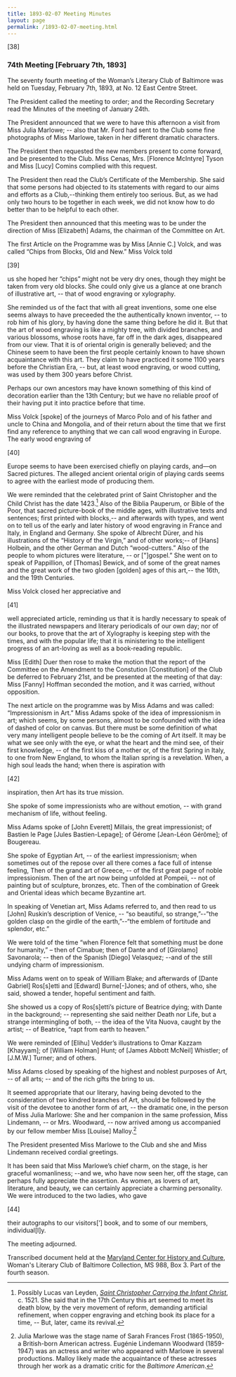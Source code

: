 ```yaml
---
title: 1893-02-07 Meeting Minutes
layout: page
permalink: /1893-02-07-meeting.html
---
```

[38]

### 74th Meeting [February 7th, 1893]

The seventy fourth meeting of the Woman’s Literary Club of Baltimore was held on Tuesday, February 7th, 1893, at No. 12 East Centre Street.

The President called the meeting to order; and the Recording Secretary read the Minutes of the meeting of January 24th.

The President announced that we were to have this afternoon a visit from Miss Julia Marlowe; -- also that Mr. Ford had sent to the Club some fine photographs of Miss Marlowe, taken in her different dramatic characters.

The President then requested the new members present to come forward, and be presented to the Club. Miss Cenas, Mrs. [Florence McIntyre] Tyson and Miss [Lucy] Comins complied with this request.

The President then read the Club’s Certificate of the Membership. She said that some persons had objected to its statements with regard to our aims and efforts as a Club,--thinking them entirely too serious. But, as we had only two hours to be together in each week, we did not know how to do better than to be helpful to each other.

The President then announced that this meeting was to be under the direction of Miss [Elizabeth] Adams, the chairman of the Committee on Art.

The first Article on the Programme was by Miss [Annie C.] Volck, and was called “Chips from Blocks, Old and New.” Miss Volck told

[39]

us she hoped her “chips” might not be very dry ones, though they might be taken from very old blocks. She could only give us a glance at one branch of illustrative art, -- that of wood engraving or xylography.

She reminded us of the fact that with all great inventions, some one else seems always to have preceeded the the authentically known inventor, -- to rob him of his glory, by having done the same thing before he did it. But that the art of wood engraving is like a mighty tree, with divided branches, and various blossoms, whose roots have, far off in the dark ages, disappeared from our view. That it is of oriental origin is generally believed; and the Chinese seem to have been the first people certainly known to have shown acquaintance with this art. They claim to have practiced it some 1100 years before the Christian Era, -- but, at least wood engraving, or wood cutting, was used by them 300 years before Christ.

Perhaps our own ancestors may have known something of this kind of decoration earlier than the 13th Century; but we have no reliable proof of their having put it into practice before that time.

Miss Volck [spoke] of the journeys of Marco Polo and of his father and uncle to China and Mongolia, and of their return about the time that we first find any reference to anything that we can call wood engraving in Europe. The early wood engraving of

[40]

Europe seems to have been exercised chiefly on playing cards, and—on Sacred pictures. The alleged ancient oriental origin of playing cards seems to agree with the earliest mode of producing them.

We were reminded that the celebrated print of Saint Christopher and the Child Christ has the date 1423.[^Saint] Also of the Biblia Pauperum, or Bible of the Poor, that sacred picture-book of the middle ages, with illustrative texts and sentences; first printed with blocks,-- and afterwards with types, and went on to tell us of the early and later history of wood engraving in France and Italy, in England and Germany. She spoke of Albrecht Dürer, and his illustrations of the “History of the Virgin,” and of other works;-- of [Hans] Holbein, and the other German and Dutch “wood-cutters.” Also of the people to whom pictures were literature, -- or ["]gospel.” She went on to speak of Pappillion, of [Thomas] Bewick, and of some of the great names and the great work of the two gloden [golden] ages of this art,-- the 16th, and the 19th Centuries.

[^Saint]: Possibly Lucas van Leyden, _[Saint Christopher Carrying the Infant Christ](https://www.nga.gov/collection/art-object-page.37139.html)_, c. 1521. 
She said that in the 17th Century this art seemed to meet its death blow, by the very movement of reform, demanding artificial refinement, when copper engraving and etching book its place for a time, -- But, later, came its revival.

Miss Volck closed her appreciative and

[41]

well appreciated article, reminding us that it is hardly necessary to speak of the illustrated newspapers and literary periodicals of our own day; nor of our books, to prove that the art of Xylography is keeping step with the times, and with the popular life; that it is ministering to the intelligent progress of an art-loving as well as a book-reading republic.

Miss [Edith] Duer then rose to make the motion that the report of the Committee on the Amendment to the Constution [Constitution] of the Club be deferred to February 21st, and be presented at the meeting of that day: Miss [Fanny] Hoffman seconded the motion, and it was carried, without opposition.

The next article on the programme was by Miss Adams and was called: “Impressionism in Art.” Miss Adams spoke of the idea of impressionism in art; which seems, by some persons, almost to be confounded with the idea of dashed of color on canvas. But there must be some definition of what very many intelligent people believe to be the coming of Art itself. It may be what we see only with the eye, or what the heart and the mind see, of their first knowledge, -- of the first kiss of a mother or, of the first Spring in Italy, to one from New England, to whom the Italian spring is a revelation. When, a high soul leads the hand; when there is aspiration with

[42]

inspiration, then Art has its true mission.

She spoke of some impressionists who are without emotion, -- with grand mechanism of life, without feeling.

Miss Adams spoke of [John Everett] Millais, the great impressionist; of Bastien le Page [Jules Bastien-Lepage]; of Gérome [Jean-Léon Gérôme]; of Bougereau.

She spoke of Egyptian Art, -- of the earliest impressionism; when sometimes out of the repose over all there comes a face full of intense feeling, Then of the grand art of Greece, -- of the first great page of noble impressionism. Then of the art now being unfolded at Pompeii, -- not of painting but of sculpture, bronzes, etc. Then of the combination of Greek and Oriental ideas which became Byzantine art.

In speaking of Venetian art, Miss Adams referred to, and then read to us [John] Ruskin’s description of Venice, -- “so beautiful, so strange,”--”the golden clasp on the girdle of the earth,”--“the emblem of fortitude and splendor, etc.”

We were told of the time “when Florence felt that something must be done for humanity,” – then of Cimabue; then of Dante and of [Girolamo] Savonarola; -- then of the Spanish [Diego] Velasquez; --and of the still undying charm of impressionism.

Miss Adams went on to speak of William Blake; and afterwards of [Dante Gabriel] Ros[s]etti and [Edward] Burne[-]Jones; and of others, who, she said, showed a tender, hopeful sentiment and faith.

She showed us a copy of Ros[s]etti’s picture of Beatrice dying; with Dante in the background; -- representing she said neither Death nor Life, but a strange intermingling of both, -- the idea of the Vita Nuova, caught by the artist; -- of Beatrice, “rapt from earth to heaven.”

We were reminded of [Elihu] Vedder’s illustrations to Omar Kazzam [Khayyam]; of [William Holman] Hunt; of [James Abbott McNeil] Whistler; of [J.M.W.] Turner; and of others.

Miss Adams closed by speaking of the highest and noblest purposes of Art, -- of all arts; -- and of the rich gifts the bring to us.

It seemed appropriate that our literary, having being devoted to the consideration of two kindred branches of Art, should be followed by the visit of the devotee to another form of art, -- the dramatic one, in the person of Miss Julia Marlowe: She and her companion in the same profession, Miss Lindemann, -- or Mrs. Woodward, -- now arrived among us accompanied by our fellow member Miss  [Louise] Malloy.[^Marlowe]

[^Marlowe]: Julia Marlowe was the stage name of Sarah Frances Frost (1865-1950), a British-born American actress. Eugénie Lindemann Woodward (1859-1947) was an actress and writer who appeared with Marlowe in several productions. Malloy likely made the acquaintance of these actresses through her work as a dramatic critic for the _Baltimore American_.
 
The President presented Miss Marlowe to the Club and she and Miss Lindemann received cordial greetings.

It has been said that Miss Marlowe’s chief charm, on the stage, is her graceful womanliness; --and we, who have now seen her, off the stage, can perhaps fully appreciate the assertion. As women, as lovers of art, literature, and beauty, we can certainly appreciate a charming personality. We were introduced to the two ladies, who gave

[44]

their autographs to our visitors[’] book, and to some of our members, individual[l]y.

The meeting adjourned.

Transcribed document held at the [Maryland Center for History and Culture](http://mdhs.org/), Woman's Literary Club of Baltimore Collection, MS 988, Box 3. Part of the fourth season.